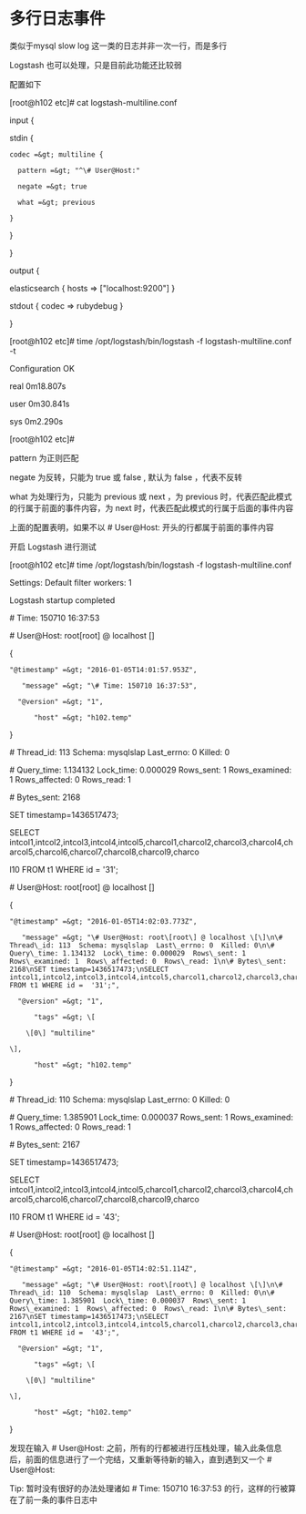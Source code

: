 # 多行日志事件

类似于mysql slow log 这一类的日志并非一次一行，而是多行



Logstash 也可以处理，只是目前此功能还比较弱



配置如下



\[root@h102 etc\]\# cat logstash-multiline.conf

input {

  stdin {

    codec =&gt; multiline {

      pattern =&gt; "^\# User@Host:"

      negate =&gt; true

      what =&gt; previous

    }

  }

}



output {

  elasticsearch { hosts =&gt; \["localhost:9200"\] }

  stdout { codec =&gt; rubydebug }

}

\[root@h102 etc\]\# time /opt/logstash/bin/logstash -f logstash-multiline.conf -t 

Configuration OK



real	0m18.807s

user	0m30.841s

sys	0m2.290s

\[root@h102 etc\]\# 

pattern 为正则匹配

negate 为反转，只能为 true 或 false , 默认为 false ，代表不反转

what 为处理行为，只能为 previous 或 next ，为 previous 时，代表匹配此模式的行属于前面的事件内容，为 next 时，代表匹配此模式的行属于后面的事件内容

上面的配置表明，如果不以 \# User@Host: 开头的行都属于前面的事件内容



开启 Logstash 进行测试



\[root@h102 etc\]\# time /opt/logstash/bin/logstash -f logstash-multiline.conf 

Settings: Default filter workers: 1

Logstash startup completed

\# Time: 150710 16:37:53

\# User@Host: root\[root\] @ localhost \[\]

{

    "@timestamp" =&gt; "2016-01-05T14:01:57.953Z",

       "message" =&gt; "\# Time: 150710 16:37:53",

      "@version" =&gt; "1",

          "host" =&gt; "h102.temp"

}

\# Thread\_id: 113  Schema: mysqlslap  Last\_errno: 0  Killed: 0

\# Query\_time: 1.134132  Lock\_time: 0.000029  Rows\_sent: 1  Rows\_examined: 1  Rows\_affected: 0  Rows\_read: 1

\# Bytes\_sent: 2168

SET timestamp=1436517473;

SELECT intcol1,intcol2,intcol3,intcol4,intcol5,charcol1,charcol2,charcol3,charcol4,charcol5,charcol6,charcol7,charcol8,charcol9,charco

l10 FROM t1 WHERE id =  '31';

\# User@Host: root\[root\] @ localhost \[\]

{

    "@timestamp" =&gt; "2016-01-05T14:02:03.773Z",

       "message" =&gt; "\# User@Host: root\[root\] @ localhost \[\]\n\# Thread\_id: 113  Schema: mysqlslap  Last\_errno: 0  Killed: 0\n\# Query\_time: 1.134132  Lock\_time: 0.000029  Rows\_sent: 1  Rows\_examined: 1  Rows\_affected: 0  Rows\_read: 1\n\# Bytes\_sent: 2168\nSET timestamp=1436517473;\nSELECT intcol1,intcol2,intcol3,intcol4,intcol5,charcol1,charcol2,charcol3,charcol4,charcol5,charcol6,charcol7,charcol8,charcol9,charco\nl10 FROM t1 WHERE id =  '31';",

      "@version" =&gt; "1",

          "tags" =&gt; \[

        \[0\] "multiline"

    \],

          "host" =&gt; "h102.temp"

}

\# Thread\_id: 110  Schema: mysqlslap  Last\_errno: 0  Killed: 0

\# Query\_time: 1.385901  Lock\_time: 0.000037  Rows\_sent: 1  Rows\_examined: 1  Rows\_affected: 0  Rows\_read: 1

\# Bytes\_sent: 2167

SET timestamp=1436517473;

SELECT intcol1,intcol2,intcol3,intcol4,intcol5,charcol1,charcol2,charcol3,charcol4,charcol5,charcol6,charcol7,charcol8,charcol9,charco

l10 FROM t1 WHERE id =  '43';

\# User@Host: root\[root\] @ localhost \[\]

{

    "@timestamp" =&gt; "2016-01-05T14:02:51.114Z",

       "message" =&gt; "\# User@Host: root\[root\] @ localhost \[\]\n\# Thread\_id: 110  Schema: mysqlslap  Last\_errno: 0  Killed: 0\n\# Query\_time: 1.385901  Lock\_time: 0.000037  Rows\_sent: 1  Rows\_examined: 1  Rows\_affected: 0  Rows\_read: 1\n\# Bytes\_sent: 2167\nSET timestamp=1436517473;\nSELECT intcol1,intcol2,intcol3,intcol4,intcol5,charcol1,charcol2,charcol3,charcol4,charcol5,charcol6,charcol7,charcol8,charcol9,charco\nl10 FROM t1 WHERE id =  '43';",

      "@version" =&gt; "1",

          "tags" =&gt; \[

        \[0\] "multiline"

    \],

          "host" =&gt; "h102.temp"

}

发现在输入 \# User@Host: 之前，所有的行都被进行压栈处理，输入此条信息后，前面的信息进行了一个完结，又重新等待新的输入，直到遇到又一个 \# User@Host:



Tip: 暂时没有很好的办法处理诸如 \# Time: 150710 16:37:53 的行，这样的行被算在了前一条的事件日志中





